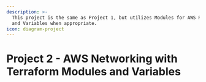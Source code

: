 ```yaml
---
description: >-
  This project is the same as Project 1, but utilizes Modules for AWS Resources,
  and Variables when appropriate.
icon: diagram-project
---
```


# Project 2 - AWS Networking with Terraform Modules and Variables

